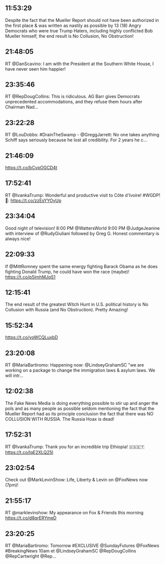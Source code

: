 ## 11:53:29
Despite the fact that the Mueller Report should not have been authorized in the first place &amp; was written as nastily as possible by 13 (18) Angry Democrats who were true Trump Haters, including highly conflicted Bob Mueller himself, the end result is No Collusion, No Obstruction!
## 21:48:05
RT @DanScavino: I am with the President at the Southern White House, I have never seen him happier!
## 23:35:46
RT @RepDougCollins: This is ridiculous. AG Barr gives Democrats unprecedented accommodations, and they refuse them hours after Chairman Nad…
## 23:22:28
RT @LouDobbs: #DrainTheSwamp - @GreggJarrett: No one takes anything Schiff says seriously because he lost all credibility. For 2 years he c…
## 21:46:09
https://t.co/bCvpOGCD4t
## 17:52:41
RT @IvankaTrump: Wonderful and productive visit to Côte d'Ivoire! #WGDP! 
🎥: https://t.co/zzEsYYOyUp
## 23:34:04
Good night of television! 8:00 PM @WattersWorld  9:00 PM @JudgeJeanine with interview of @RudyGiuliani followed by Greg G. Honest commentary is always nice!
## 22:09:33
If @MittRomney spent the same energy fighting Barack Obama as he does fighting Donald Trump, he could have won the race (maybe)! https://t.co/p5imhMJqS1
## 12:15:41
The end result of the greatest Witch Hunt in U.S. political history is No Collusion with Russia (and No Obstruction). Pretty Amazing!
## 15:52:34
https://t.co/yoWCQLuxbD
## 23:20:08
RT @MariaBartiromo: Happening now: @LindseyGrahamSC "we are working on a package to change the immigration laws &amp; asylum laws. We will intr…
## 12:02:38
The Fake News Media is doing everything possible to stir up and anger the pols and as many people as possible seldom mentioning the fact that the Mueller Report had as its principle conclusion the fact that there was NO COLLUSION WITH RUSSIA. The Russia Hoax is dead!
## 17:52:31
RT @IvankaTrump: Thank you for an incredible trip Ethiopia! 🇺🇸🇪🇹 https://t.co/lqE2XLQ25I
## 23:02:54
Check out @MarkLevinShow: Life, Liberty &amp; Levin on @FoxNews now (7pm)!
## 21:55:17
RT @marklevinshow: My appearance on Fox &amp; Friends this morning https://t.co/d8qrERYmeD
## 23:20:25
RT @MariaBartiromo: Tomorrow #EXCLUSIVE @SundayFutures @FoxNews #BreakingNews 10am et @LindseyGrahamSC 
@RepDougCollins
@RepCartwright
@Rep…
